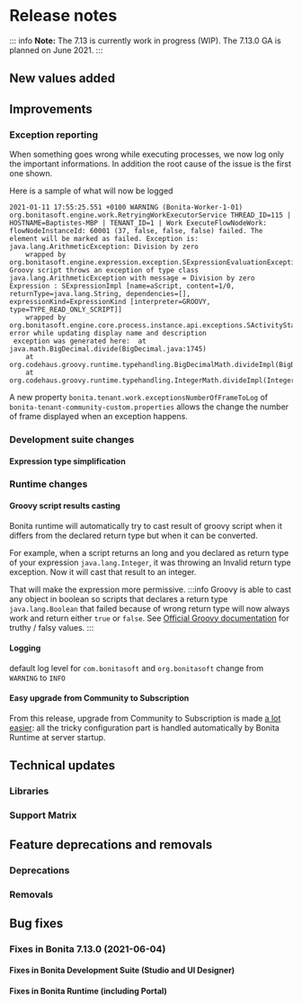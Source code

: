 # Release notes

::: info
**Note:** The 7.13 is currently work in progress (WIP). The 7.13.0 GA is planned on June 2021.
:::

## New values added


## Improvements

### Exception reporting

When something goes wrong while executing processes, we now log only the important informations. In addition the root cause of the issue is the first one shown.

Here is a sample of what will now be logged
```
2021-01-11 17:55:25.551 +0100 WARNING (Bonita-Worker-1-01) org.bonitasoft.engine.work.RetryingWorkExecutorService THREAD_ID=115 | HOSTNAME=Baptistes-MBP | TENANT_ID=1 | Work ExecuteFlowNodeWork: flowNodeInstanceId: 60001 (37, false, false, false) failed. The element will be marked as failed. Exception is: java.lang.ArithmeticException: Division by zero
	wrapped by org.bonitasoft.engine.expression.exception.SExpressionEvaluationException: Groovy script throws an exception of type class java.lang.ArithmeticException with message = Division by zero
Expression : SExpressionImpl [name=aScript, content=1/0, returnType=java.lang.String, dependencies=[], expressionKind=ExpressionKind [interpreter=GROOVY, type=TYPE_READ_ONLY_SCRIPT]]
	wrapped by org.bonitasoft.engine.core.process.instance.api.exceptions.SActivityStateExecutionException: error while updating display name and description
 exception was generated here:	at java.math.BigDecimal.divide(BigDecimal.java:1745)
	at org.codehaus.groovy.runtime.typehandling.BigDecimalMath.divideImpl(BigDecimalMath.java:68)
	at org.codehaus.groovy.runtime.typehandling.IntegerMath.divideImpl(IntegerMath.java:49)
```
A new property `bonita.tenant.work.exceptionsNumberOfFrameToLog` of `bonita-tenant-community-custom.properties` allows the change the number of frame displayed when an exception happens.


### Development suite changes
#### Expression type simplification

### Runtime changes

#### Groovy script results casting

Bonita runtime will automatically try to cast result of groovy script when it differs from the declared return type but when it can be converted.

For example, when a script returns an long and you declared as return type of your expression `java.lang.Integer`,
it was throwing an Invalid return type exception. Now it will cast that result to an integer.

That will make the expression more permissive.
:::info
Groovy is able to cast any object in boolean so scripts that declares a return type `java.lang.Boolean` that failed because of wrong return type will now always 
work and return either `true` or `false`. See [Official Groovy documentation](https://groovy-lang.org/semantics.html#Groovy-Truth) for truthy / falsy values.
:::


#### Logging

default log level for `com.bonitasoft` and `org.bonitasoft` change from `WARNING` to `INFO`

#### Easy upgrade from Community to Subscription

From this release, upgrade from Community to Subscription is made [a lot easier](upgrade-from-community-to-a-subscription-edition.md#bonita-platform-upgrade):
all the tricky configuration part is handled automatically by Bonita Runtime at server startup.

## Technical updates
### Libraries

### Support Matrix


## Feature deprecations and removals

### Deprecations



### Removals


## Bug fixes

### Fixes in Bonita 7.13.0 (2021-06-04)
#### Fixes in Bonita Development Suite (Studio and UI Designer)


#### Fixes in Bonita Runtime (including Portal)
